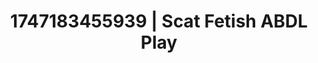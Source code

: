 ---
categories:
- Artistic control
- Unspoken desires
- Neon-lit seduction
- Erotic duality
- Erotic slow burn
image: /assets/images/1747183455939.jpg
layout: post
seo:
  description: Featured content with sensual ABDL Play, Scat Fetish. HD images available.
  keywords: ABDL Play, Scat Fetish
  og_image: /assets/images/1747183455939.jpg
  schema_type: VisualArtwork
tags:
- ABDL Play
- '#1747183455939'
- Scat Fetish
title: 1747183455939 | Scat Fetish ABDL Play
---
